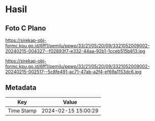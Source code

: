 # Hasil

## Foto C Plano

https://sirekap-obj-formc.kpu.go.id/6ff1/pemilu/ppwp/33/21/05/20/09/3321052009002-20240215-004327--f02893f7-e332-44aa-92b1-1cceb515b813.jpg

https://sirekap-obj-formc.kpu.go.id/6ff1/pemilu/ppwp/33/21/05/20/09/3321052009002-20240215-002517--5c8fe491-ac71-47ab-a2f4-ef69a1153dc6.jpg


## Metadata

| Key        | Value               |
| ---------- | ------------------- |
| Time Stamp | 2024-02-15 15:00:29 |



